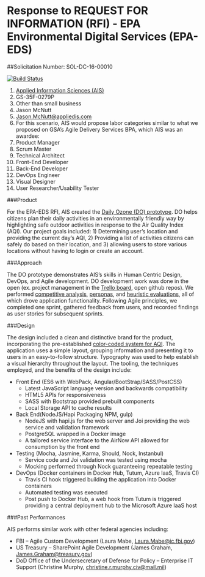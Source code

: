 # Response to REQUEST FOR INFORMATION (RFI) - EPA Environmental Digital Services (EPA-EDS)
##Solicitation Number: SOL-DC-16-00010

[![Build Status](https://travis-ci.org/AppliedIS/EPA-RFI.svg)](https://travis-ci.org/AppliedIS/EPA-RFI)


1.	[Applied Information Sciences (AIS)](http://www.appliedis.com/)
2.	GS-35F-0279P
3.	Other than small business    
4.	Jason McNutt
5.	Jason.McNutt@appliedis.com
6.	For this scenario, AIS would propose labor categories similar to what we proposed on GSA’s Agile Delivery Services BPA, which AIS was an awardee:
  1.  Product Manager
  2.  Scrum Master
  3.  Technical Architect
  4.  Front-End Developer
  5.  Back-End Developer
  6.  DevOps Engineer
  7.  Visual Designer
  8.  User Researcher/Usability Tester

###Product

For the EPA-EDS RFI, AIS created the [Daily Ozone (DO) prototype](http://tutum-79f231a3.cloudapp.net/).  DO helps citizens plan their daily activities in an environmentally friendly way by highlighting safe outdoor activities in response to the Air Quality Index (AQI). Our project goals included: 1) Determining user’s location and providing the current day’s AQI, 2) Providing a list of activities citizens can safely do based on their location, and 3) allowing users to store various locations without having to login or create an account.

###Approach

The DO prototype demonstrates AIS’s skills in Human Centric Design, DevOps, and Agile development. DO development work was done in the open (ex. project management in the [Trello board](https://trello.com/b/mnICIANW/epa-rfi-prototype-product), open github repos).  We performed [competitive analysis](https://github.com/AppliedIS/EPA-RFI/blob/master/docs/DailyOzone-Competitive%20Analysis.pdf), [personas](https://github.com/AppliedIS/EPA-RFI/blob/master/docs/DailyOzone-UserPersonas-A.jpg), and [heuristic evaluations](https://github.com/AppliedIS/EPA-RFI/blob/master/docs/DailyOzone-HeuristicEvaluation_AirNow.pdf), all of which drove application functionality. Following Agile principles, we completed one sprint, gathered feedback from users, and recorded findings as user stories for subsequent sprints.

###Design

The design included a clean and distinctive brand for the product, incorporating the pre-established [color-coded system for AQI](http://airnow.gov/index.cfm?action=aqibasics.aqi).  The application uses a simple layout, grouping information and presenting it to users in an easy-to-follow structure.  Typography was used to help establish a visual hierarchy throughout the layout.  The tooling, the techniques employed, and the benefits of the design include:

* Front End (ES6 with WebPack, Angular/BootStrap/SASS/PostCSS)
  * Latest JavaScript language version and backwards compatibility
  * HTML5 APIs for responsiveness
  * SASS with Bootstrap provided prebuilt components
  * Local Storage API to cache results
* Back End(NodeJS/Hapi Packaging NPM, gulp)
  * NodeJS with hapi.js for the web server and Joi providing the web service and validation framework
  * PostgreSQL wrapped in a Docker image 
  * A tailored service interface to the AirNow API allowed for consumption by the front end
* Testing (Mocha, Jasmine, Karma, Should, Nock, Instanbul)
  * Service code and Joi validation was tested using mocha
  * Mocking performed through Nock guaranteeing repeatable testing
* DevOps (Docker containers in Docker Hub, Tutum, Azure IaaS, Travis CI)
  * Travis CI hook triggered building the application into Docker containers
  * Automated testing was executed
  * Post push to Docker Hub, a web hook from Tutum is triggered providing a central deployment hub to the Microsoft Azure IaaS host


###Past Performances

AIS performs similar work with other federal agencies including:
* FBI – Agile Custom Development (Laura Mabe, Laura.Mabe@ic.fbi.gov)
* US Treasury – SharePoint Agile Development (James Graham, James.Graham@treasury.gov)
* DoD Office of the Undersecretary of Defense for Policy – Enterprise IT Support (Christine Murphy, christine.r.murphy.civ@mail.mil)




